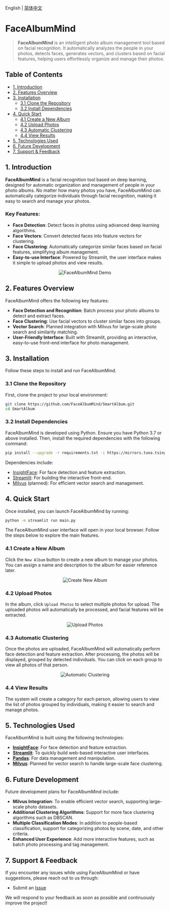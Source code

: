 English | [简体中文](readme_cn.md)

# FaceAlbumMind

> **FaceAlbumMind** is an intelligent photo album management tool based on facial recognition. It automatically analyzes the people in your photos, detects faces, generates vectors, and clusters based on facial features, helping users effortlessly organize and manage their photos.

## Table of Contents

- [1. Introduction](#1)
- [2. Features Overview](#2)
- [3. Installation](#3)
  - [3.1 Clone the Repository](#3.1)
  - [3.2 Install Dependencies](#3.2)
- [4. Quick Start](#4)
  - [4.1 Create a New Album](#4.1)
  - [4.2 Upload Photos](#4.2)
  - [4.3 Automatic Clustering](#4.3)
  - [4.4 View Results](#4.4)
- [5. Technologies Used](#5)
- [6. Future Development](#6)
- [7. Support & Feedback](#7)

<a name="1"></a>

## 1. Introduction

**FaceAlbumMind** is a facial recognition tool based on deep learning, designed for automatic organization and management of people in your photo albums. No matter how many photos you have, FaceAlbumMind can automatically categorize individuals through facial recognition, making it easy to search and manage your photos.

### Key Features:
- **Face Detection**: Detect faces in photos using advanced deep learning algorithms.
- **Face Vectors**: Convert detected faces into feature vectors for clustering.
- **Face Clustering**: Automatically categorize similar faces based on facial features, simplifying album management.
- **Easy-to-use Interface**: Powered by Streamlit, the user interface makes it simple to upload photos and view results.

<div align="center">
  <img src="./images/demo.gif" alt="FaceAlbumMind Demo">
</div>

<a name="2"></a>

## 2. Features Overview

FaceAlbumMind offers the following key features:

- **Face Detection and Recognition**: Batch process your photo albums to detect and extract faces.
- **Face Clustering**: Use facial vectors to cluster similar faces into groups.
- **Vector Search**: Planned integration with Milvus for large-scale photo search and similarity matching.
- **User-Friendly Interface**: Built with Streamlit, providing an interactive, easy-to-use front-end interface for photo management.

<a name="3"></a>

## 3. Installation

Follow these steps to install and run FaceAlbumMind.

<a name="3.1"></a>

### 3.1 Clone the Repository

First, clone the project to your local environment:

```bash
git clone https://github.com/FaceAlbumMind/SmartAlbum.git
cd SmartAlbum
```

<a name="3.2"></a>

### 3.2 Install Dependencies

FaceAlbumMind is developed using Python. Ensure you have Python 3.7 or above installed. Then, install the required dependencies with the following command:

```bash
pip install --upgrade -r requirements.txt -i https://mirrors.tuna.tsinghua.edu.cn/pypi/web/simple
```

Dependencies include:
- [InsightFace](https://github.com/deepinsight/insightface): For face detection and feature extraction.
- [Streamlit](https://github.com/streamlit/streamlit): For building the interactive front-end.
- [Milvus](https://github.com/milvus-io/milvus) (planned): For efficient vector search and management.

<a name="4"></a>

## 4. Quick Start

Once installed, you can launch FaceAlbumMind by running:

```bash
python -m streamlit run main.py
```

The FaceAlbumMind user interface will open in your local browser. Follow the steps below to explore the main features.

<a name="4.1"></a>

### 4.1 Create a New Album

Click the `New Album` button to create a new album to manage your photos. You can assign a name and description to the album for easier reference later.

<div align="center">
  <img src="./images/add_new_group.png" alt="Create New Album">
</div>

<a name="4.2"></a>

### 4.2 Upload Photos

In the album, click `Upload Photos` to select multiple photos for upload. The uploaded photos will automatically be processed, and facial features will be extracted.

<div align="center">
  <img src="./images/upload_pictures.png" alt="Upload Photos">
</div>

<a name="4.3"></a>

### 4.3 Automatic Clustering

Once the photos are uploaded, FaceAlbumMind will automatically perform face detection and feature extraction. After processing, the photos will be displayed, grouped by detected individuals. You can click on each group to view all photos of that person.

<div align="center">
  <img src="./images/show_pictures.png" alt="Automatic Clustering">
</div>

<a name="4.4"></a>

### 4.4 View Results

The system will create a category for each person, allowing users to view the list of photos grouped by individuals, making it easier to search and manage photos.

<a name="5"></a>

## 5. Technologies Used

FaceAlbumMind is built using the following technologies:

- **[InsightFace](https://github.com/deepinsight/insightface)**: For face detection and feature extraction.
- **[Streamlit](https://github.com/streamlit/streamlit)**: To quickly build web-based interactive user interfaces.
- **[Pandas](https://pandas.pydata.org/)**: For data management and manipulation.
- **[Milvus](https://github.com/milvus-io/milvus)**: Planned for vector search to handle large-scale face clustering.

<a name="6"></a>

## 6. Future Development

Future development plans for FaceAlbumMind include:

- **Milvus Integration**: To enable efficient vector search, supporting large-scale photo datasets.
- **Additional Clustering Algorithms**: Support for more face clustering algorithms such as DBSCAN.
- **Multiple Classification Modes**: In addition to people-based classification, support for categorizing photos by scene, date, and other criteria.
- **Enhanced User Experience**: Add more interactive features, such as batch photo processing and tag management.

<a name="7"></a>

## 7. Support & Feedback

If you encounter any issues while using FaceAlbumMind or have suggestions, please reach out to us through:

- Submit an [Issue](https://github.com/chenwr727/FaceAlbumMind/issues)

We will respond to your feedback as soon as possible and continuously improve the project!
